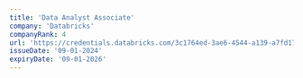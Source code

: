 ```yaml
---
title: 'Data Analyst Associate'
company: 'Databricks'
companyRank: 4
url: 'https://credentials.databricks.com/3c1764ed-3ae6-4544-a139-a7fd1733fef3'
issueDate: '09-01-2024'
expiryDate: '09-01-2026'
---
```

